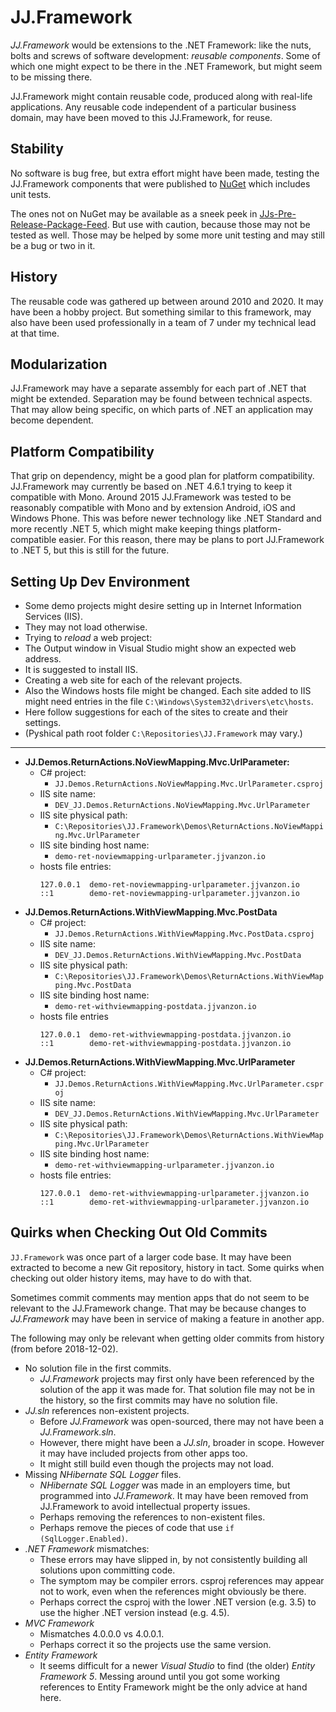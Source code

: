 ﻿JJ.Framework
============

*JJ.Framework* would be extensions to the .NET Framework: like the nuts, bolts and screws of software development: *reusable components*. Some of which one might expect to be there in the .NET Framework, but might seem to be missing there.

JJ.Framework might contain reusable code, produced along with real-life applications. Any reusable code independent of a particular business domain, may have been moved to this JJ.Framework, for reuse.


Stability
---------

No software is bug free, but extra effort might have been made, testing the JJ.Framework components that were published to [NuGet](https://www.nuget.org/profiles/jjvanzon) which includes unit tests.

The ones not on NuGet may be available as a sneek peek in [JJs-Pre-Release-Package-Feed](https://dev.azure.com/jjvanzon/JJs%20Software/_packaging?_a=feed&feed=JJs-Pre-Release-Package-Feed). But use with caution, because those may not be tested as well. Those may be helped by some more unit testing and may still be a bug or two in it.


History
-------

The reusable code was gathered up between around 2010 and 2020. It may have been a hobby project. But something similar to this framework, may also have been used professionally in a team of 7 under my technical lead at that time.


Modularization
--------------

JJ.Framework may have a separate assembly for each part of .NET that might be extended. Separation may be found between technical aspects. That may allow being specific, on which parts of .NET an application may become dependent.


Platform Compatibility
----------------------

That grip on dependency, might be a good plan for platform compatibility. JJ.Framework may currently be based on .NET 4.6.1 trying to keep it compatible with Mono. Around 2015 JJ.Framework was tested to be reasonably compatible with Mono and by extension Android, iOS and Windows Phone. This was before newer technology like .NET Standard and more recently .NET 5, which might make keeping things platform-compatible easier. For this reason, there may be plans to port JJ.Framework to .NET 5, but this is still for the future.


Setting Up Dev Environment
--------------------------

- Some demo projects might desire setting up in Internet Information Services (IIS).
- They may not load otherwise.
- Trying to *reload* a web project:
- The Output window in Visual Studio might show an expected web address.
- It is suggested to install IIS.
- Creating a web site for each of the relevant projects.
- Also the Windows hosts file might be changed. Each site added to IIS might need entries in the file `C:\Windows\System32\drivers\etc\hosts`.
- Here follow suggestions for each of the sites to create and their settings.
- (Pyshical path root folder `C:\Repositories\JJ.Framework` may vary.)
-----
- __JJ.Demos.ReturnActions.NoViewMapping.Mvc.UrlParameter:__
    - C# project:
        - `JJ.Demos.ReturnActions.NoViewMapping.Mvc.UrlParameter.csproj`
    - IIS site name:
        - `DEV_JJ.Demos.ReturnActions.NoViewMapping.Mvc.UrlParameter`
    - IIS site physical path:
        - `C:\Repositories\JJ.Framework\Demos\ReturnActions.NoViewMapping.Mvc.UrlParameter`
    - IIS site binding host name:
        - `demo-ret-noviewmapping-urlparameter.jjvanzon.io`
    - hosts file entries:
        ``` 
        127.0.0.1  demo-ret-noviewmapping-urlparameter.jjvanzon.io
        ::1        demo-ret-noviewmapping-urlparameter.jjvanzon.io
        ```
- __JJ.Demos.ReturnActions.WithViewMapping.Mvc.PostData__
    - C# project:
        - `JJ.Demos.ReturnActions.WithViewMapping.Mvc.PostData.csproj`
    - IIS site name:
        - `DEV_JJ.Demos.ReturnActions.WithViewMapping.Mvc.PostData`
    - IIS site physical path:
        - `C:\Repositories\JJ.Framework\Demos\ReturnActions.WithViewMapping.Mvc.PostData`
    - IIS site binding host name:
        - `demo-ret-withviewmapping-postdata.jjvanzon.io`
    - hosts file entries
        ``` 
        127.0.0.1  demo-ret-withviewmapping-postdata.jjvanzon.io
        ::1        demo-ret-withviewmapping-postdata.jjvanzon.io
        ```
- __JJ.Demos.ReturnActions.WithViewMapping.Mvc.UrlParameter__
    - C# project:
        - `JJ.Demos.ReturnActions.WithViewMapping.Mvc.UrlParameter.csproj`
    - IIS site name:
        - `DEV_JJ.Demos.ReturnActions.WithViewMapping.Mvc.UrlParameter`
    - IIS site physical path:
        - `C:\Repositories\JJ.Framework\Demos\ReturnActions.WithViewMapping.Mvc.UrlParameter`
    - IIS site binding host name:
        - `demo-ret-withviewmapping-urlparameter.jjvanzon.io`
    - hosts file entries:
        ``` 
        127.0.0.1  demo-ret-withviewmapping-urlparameter.jjvanzon.io
        ::1        demo-ret-withviewmapping-urlparameter.jjvanzon.io
        ```

Quirks when Checking Out Old Commits
------------------------------------

`JJ.Framework` was once part of a larger code base. It may have been extracted to become a new Git repository, history in tact. Some quirks when checking out older history items, may have to do with that.

Sometimes commit comments may mention apps that do not seem to be relevant to the JJ.Framework change. That may be because changes to *JJ.Framework* may have been in service of making a feature in another app.

The following may only be relevant when getting older commits from history (from before 2018-12-02).

- No solution file in the first commits.
    - *JJ.Framework* projects may first only have been referenced by the solution of the app it was made for. That solution file may not be in the history, so the first commits may have no solution file.
- *JJ.sln* references non-existent projects.
    - Before *JJ.Framework* was open-sourced, there may not have been a *JJ.Framework.sln*.
    - However, there might have been a *JJ.sln*, broader in scope. However it may have included projects from other apps too.
    - It might still build even though the projects may not load.
- Missing *NHibernate SQL Logger* files.
    - *NHibernate SQL Logger* was made in an employers time, but programmed into *JJ.Framework*. It may have been removed from JJ.Framework to avoid intellectual property issues.
    - Perhaps removing the references to non-existent files.
    - Perhaps remove the pieces of code that use `if (SqlLogger.Enabled)`.
- *.NET Framework* mismatches:
    - These errors may have slipped in, by not consistently building all solutions upon committing code.
    - The symptom may be compiler errors. csproj references may appear not to work, even when the references might obviously be there.
    - Perhaps correct the csproj with the lower .NET version (e.g. 3.5) to use the higher .NET version instead (e.g. 4.5).
- *MVC Framework*
    - Mismatches 4.0.0.0 vs 4.0.0.1.
    - Perhaps correct it so the projects use the same version.
- *Entity Framework*
    - It seems difficult for a newer *Visual Studio* to find (the older) *Entity Framework 5*. Messing around until you got some working references to Entity Framework might be the only advice at hand here.
